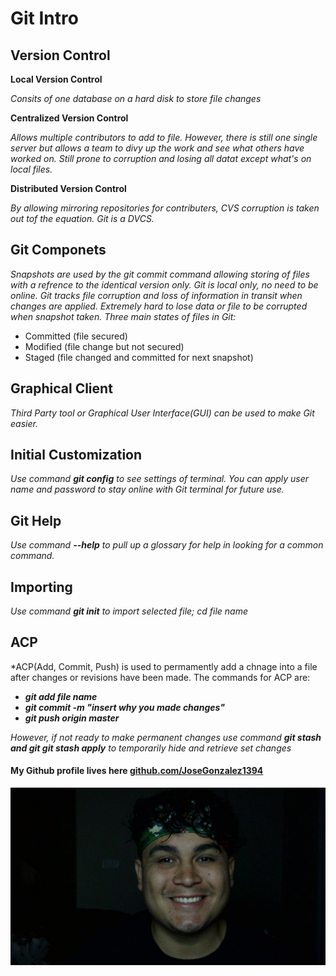 # Git Intro

## Version Control

**Local Version Control**

*Consits of one database on a hard disk to store file changes*

**Centralized Version Control**

*Allows multiple contributors to add to file. However, there is still one single server but allows a team to divy up the work and see what others have worked on. Still prone to corruption and losing all datat except what's on local files.*

**Distributed Version Control**

*By allowing mirroring repositories for contributers, CVS corruption is taken out tof the equation. Git is a DVCS.*

## Git Componets

*Snapshots are used by the git commit command allowing storing of files with a refrence to the identical version only. Git is local only, no need to be online. Git tracks file corruption and loss of information in transit when changes are applied. Extremely hard to lose data or file to be corrupted when snapshot taken. Three main states of files in Git:*

- Committed (file secured)
- Modified (file change but not secured)
- Staged (file changed and committed for next snapshot)

## Graphical Client 

*Third Party tool or Graphical User Interface(GUI) can be used to make Git easier.*

## Initial Customization

*Use command ***git config*** to see settings of terminal. You can apply user name and password to stay online with Git terminal for future use.*

## Git Help 

*Use command ***--help*** to pull up a glossary for help in looking for a common command.*

## Importing

*Use command ***git init*** to import selected file; _cd file name_*

## ACP
*ACP(Add, Commit, Push) is used to permamently add a chnage into a file after changes or revisions have been made. The commands for ACP are:
- ***git add file name***
- ***git commit -m "insert why you made changes"***
- ***git push origin master***

*However, if not ready to make permanent changes use command ***git stash and git git stash apply*** to temporarily hide and retrieve set changes*

#### My Github profile lives here [github.com/JoseGonzalez1394](https://github.com/JoseGonzalez1394)

![](/WIN_20220627_05_31_26_Pro.jpg)
